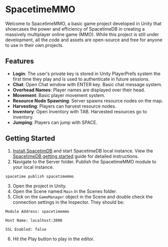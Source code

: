 # SpacetimeMMO
Welcome to SpacetimeMMO, a basic game project developed in Unity that showcases the power and efficiency of SpacetimeDB in creating a massively multiplayer online game (MMO). While this project is still under development, all the code and assets are open-source and free for anyone to use in their own projects.

## Features

-   **Login**: The user's private key is stored in Unity PlayerPrefs system the first time they play and is used to authenticate in future sessions.
-  **Chat**: Open Chat window with ENTER key. Basic chat message system.
- **Overhead Names**: Player names are displayed over their head.
-   **Movement**: Basic player movement system.
-  **Resource Node Spawning**: Server spawns resource nodes on the map.
-  **Harvesting**: Players can harvest resource nodes.
-  **Inventory**: Open Inventory with TAB. Harvested resources go to inventory.
-  **Jumping**: Players can jump with SPACE.

## Getting Started

1. [Install SpacetimDB](https://spacetimedb.com/install) and start SpacetimeDB local instance. View the [SpacetimeDB getting started](https://spacetimedb.com/docs/getting-started) guide for detailed instructions.
2. Navigate to the Server folder. Publish the SpacetimeMMO module to your local instance.

`spacetime publish spacetimemmo`

3. Open the project in Unity. 
4. Open the Scene named `Main` in the Scenes folder.
5. Click on the `GameManager` object in the Scene and double check the connection settings in the Inspector. They should be:

`Module Address: spacetimemmo`

`Host Name: localhost:3000`

`SSL Enabled: false`

6. Hit the Play button to play in the editor.
